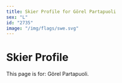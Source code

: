 ```yaml
---
title: Skier Profile for Görel Partapuoli
sex: "L"
id: "2735"
image: "/img/flags/swe.svg" 
---
```


# Skier Profile

This page is for: Görel Partapuoli.
    